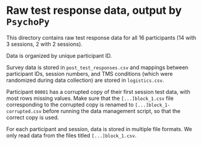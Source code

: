 # Raw test response data, output by `PsychoPy`

This directory contains raw test response data for all 16 participants (14 with 3 sessions, 2 with 2 sessions). 

Data is organized by unique participant ID.

Survey data is stored in `post_test_responses.csv` and mappings between participant IDs, session numbers, and TMS conditions (which were randomized during data collection) are stored in `logistics.csv`.

Participant `00001` has a corrupted copy of their first session test data, with most rows missing values. Make sure that the `[...]block_1.csv` file corresponding to the corrupted copy is renamed to `[...]block_1-corrupted.csv` before running the data management script, so that the correct copy is used.

For each participant and session, data is stored in multiple file formats. We only read data from the files titled `[...]block_1.csv`.

